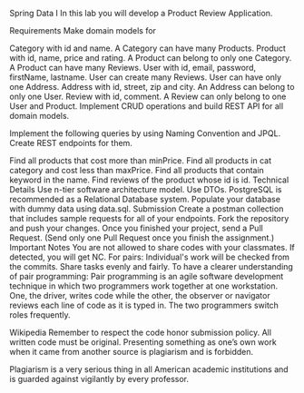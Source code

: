 Spring Data I
In this lab you will develop a Product Review Application.

Requirements
Make domain models for

Category with id and name.
A Category can have many Products.
Product with id, name, price and rating.
A Product can belong to only one Category.
A Product can have many Reviews.
User with id, email, password, firstName, lastname.
User can create many Reviews.
User can have only one Address.
Address with id, street, zip and city.
An Address can belong to only one User.
Review with id, comment.
A Review can only belong to one User and Product.
Implement CRUD operations and build REST API for all domain models.

Implement the following queries by using Naming Convention and JPQL. Create REST endpoints for them.

Find all products that cost more than minPrice.
Find all products in cat category and cost less than maxPrice.
Find all products that contain keyword in the name.
Find reviews of the product whose id is id.
Technical Details
Use n-tier software architecture model.
Use DTOs.
PostgreSQL is recommended as a Relational Database system.
Populate your database with dummy data using data.sql.
Submission
Create a postman collection that includes sample requests for all of your endpoints.
Fork the repository and push your changes.
Once you finished your project, send a Pull Request. (Send only one Pull Request once you finish the assignment.)
Important Notes
You are not allowed to share codes with your classmates. If detected, you will get NC.
For pairs:
Individual's work will be checked from the commits.
Share tasks evenly and fairly.
To have a clearer understanding of pair programming:
Pair programming is an agile software development technique in which two programmers work together at one workstation. One, the driver, writes code while the other, the observer or navigator reviews each line of code as it is typed in. The two programmers switch roles frequently.

Wikipedia
Remember to respect the code honor submission policy. All written code must be original. Presenting something as one’s own work when it came from another source is plagiarism and is forbidden.

Plagiarism is a very serious thing in all American academic institutions and is guarded against vigilantly by every professor.

